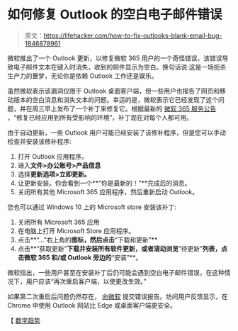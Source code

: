 # 如何修复 Outlook 的空白电子邮件错误

> 原文：<https://lifehacker.com/how-to-fix-outlooks-blank-email-bug-1846878961>

微软推出了一个 Outlook 更新，以修复微软 365 用户的一个奇怪错误，该错误导致电子邮件文本在键入时消失，收到的邮件显示为空白。换句话说:这是一场扼杀生产力的噩梦，无论你是依赖 Outlook 工作还是娱乐。



虽然微软表示该漏洞仅限于 Outlook 桌面客户端，但一些用户也报告了网页和移动版本的空白消息和消失文本的问题。幸运的是，微软表示它已经发现了这个问题，并在周三早上发布了一个补丁来修复它。根据最新的 [微软 365 服务公告](https://portal.office.com/servicestatus) ，“修复已经应用到所有受影响的环境”，补丁现在对每个人都可用。

由于自动更新，一些 Outlook 用户可能已经安装了该修补程序，但是您可以手动检查并安装该修补程序:

1.  打开 Outlook 应用程序。
2.  进入**文件>办公账号>产品信息**
3.  选择**更新选项>立即更新。**
4.  让更新安装。你会看到一个**“你是最新的！”**完成后的消息。
5.  关闭所有其他 Microsoft 365 应用程序，然后重新启动 Outlook。

您也可以通过 Windows 10 上的 Microsoft store 安装该补丁:

1.  关闭所有 Microsoft 365 应用
2.  在电脑上打开 Microsoft Store 应用程序。
3.  点击**“…”右上角的**图标，然后点击**“下载和更新”**
4.  点击**“获取更新”**下载并安装所有软件更新，或者滚动浏览**“待更新”**列表，点击微软 365 和/或 Outlook 旁边的**“安装”**。

微软指出，一些用户甚至在安装补丁后仍可能会遇到空白电子邮件错误，在这种情况下，用户应该“再次重启客户端，以使更改生效。”

如果第二次重启后问题仍然存在， [向微软](https://support.microsoft.com/en-us/supportrequestform/8ad563e3-288e-2a61-8122-3ba03d6b8d75) 提交错误报告。坊间用户反馈显示，在 Chrome 中使用 Outlook 网站比 Edge 或桌面客户端更安全。

【 [数字趋势](https://www.digitaltrends.com/news/microsoft-is-working-right-now-to-fix-an-issue-with-outlook/)